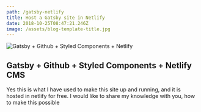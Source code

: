 ```yaml
---
path: /gatsby-netlify
title: Host a Gatsby site in Netlify
date: 2018-10-25T08:47:21.246Z
image: /assets/blog-template-title.jpg
---
```

![Gatsby + Github + Styled Components + Netlify ](/assets/blog-template-title.jpg)



## Gatsby + Github + Styled Components + Netlify CMS



Yes this is what I have used to make this site up and running, and it is hosted in netlify for free. I would like to share my knowledge with you, how to make this possible
